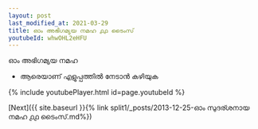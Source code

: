 ```yaml
---
layout: post
last_modified_at: 2021-03-29
title: ഓം അഭിഗമ്യയ നമഹ ൧൧ ടൈംസ്
youtubeId: whwOHL2eHFU
---
```

 
 
 ഓം അഭിഗമ്യയ നമഹ 
 
 -  ആരെയാണ് എളുപ്പത്തിൽ നേടാൻ കഴിയുക 
 
  
 
  
 
 
 
 
 
 


{% include youtubePlayer.html id=page.youtubeId %}
 
[Next]({{ site.baseurl }}{% link  split1/_posts/2013-12-25-ഓം സുദര്ശനായ നമഹ ൧൧ ടൈംസ്.md%})
 
